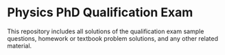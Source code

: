 # Physics PhD Qualification Exam

This repository includes all solutions of the qualification exam sample questions, homework or textbook problem solutions, and any other related material. 
